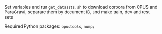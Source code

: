 Set variables and run `get_datasets.sh` to download corpora from OPUS and ParaCrawl, separate them by document ID, and make train, dev and test sets

Required Python packages: `opustools`, `numpy`
